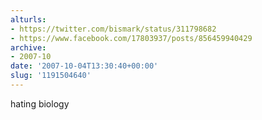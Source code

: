 ```yaml
---
alturls:
- https://twitter.com/bismark/status/311798682
- https://www.facebook.com/17803937/posts/856459940429
archive:
- 2007-10
date: '2007-10-04T13:30:40+00:00'
slug: '1191504640'
---
```


hating biology


